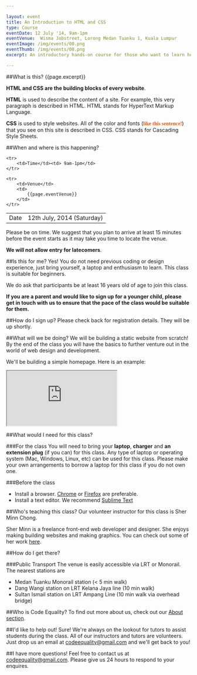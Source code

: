 ```yaml
---

layout: event
title: An Introduction to HTML and CSS
type: Course
eventDate: 12 July '14, 9am-1pm
eventVenue:  Wisma Jobstreet, Lorong Medan Tuanku 1, Kuala Lumpur 
eventImage: /img/events/00.png
eventThumb: /img/events/00.png
excerpt: An introductory hands-on course for those who want to learn how to build websites with HTML and CSS.

---
```


<!-- <a class="large" target="_blank" href="/img/events/intro-js/intro-js-poster.png">Event poster</a> -->

##What is this?
{{page.excerpt}} 

__HTML and CSS are the building blocks of every website__. 

__HTML__ is used to describe the content of a site. For example, this very paragraph is described in HTML. HTML stands for HyperText Markup Language.

__CSS__ is used to style websites. All of the color and fonts (<span style="color:#f25405; font-weight:bold; font-family:Arvo, serif">like this sentence!</span>) that you see on this site is described in CSS. CSS stands for Cascading Style Sheets. 


##When and where is this happening?
<table class="ce-event-details-table">
	<tr>
		<td>Date</td><td>12th July, 2014 (Saturday)</td>
	</tr>

	<tr>
		<td>Time</td><td> 9am-1pm</td>
	</tr>

	<tr>
		<td>Venue</td>
		<td>
			{{page.eventVenue}}
		</td>
	</tr>
</table>

Please be on time. We suggest that you plan to arrive at least 15 minutes before the event starts as it may take you time to locate the venue. 

__We will not allow entry for latecomers__.

##Is this for me?
Yes! You do not need previous coding or design experience, just bring yourself, a laptop and enthusiasm to learn. This class is suitable for beginners.

We do ask that participants be at least 16 years old of age to join this class. 

__If you are a parent and would like to sign up for a younger child, please get in touch with us to ensure that the pace of the class would be suitable for them.__


##How do I sign up?
Please check back for registration details. They will be up shortly.

<!-- The fee for this event is RM 20. This fee will be used to provide lunch for all participants. Please let us know in advance if you have any dietary restrictions. -->


##What will we be doing?
We will be building a static website from scratch! By the end of the class you will have the basics to further venture out in the world of web design and development.

We'll be building a simple homepage. Here is an example:

<iframe class="ce-event-teaser-iframe" src="http://mcopages.com/sherminn/"></iframe>


##What would I need for this class?

###For the class
You will need to bring your __laptop__, __charger__ and __an extension plug__ (if you can) for this class. Any type of laptop or operating system (Mac, Windows, Linux, etc) can be used for this class. Please make your own arrangements to borrow a laptop for this class if you do not own one.

###Before the class
* Install a browser. [Chrome](https://www.google.com/intl/en/chrome/browser/) or [Firefox](http://www.mozilla.org/en-US/firefox/new/) are preferable.
* Install a text editor. We recommend [Sublime Text](http://www.sublimetext.com/)


##Who's teaching this class?
Our volunteer instructor for this class is Sher Minn Chong.

<!-- <img src="/img/events/intro-html/sherminn.jpg" width="200px"/> -->

Sher Minn is a freelance front-end web developer and designer. She enjoys making building websites and making graphics. You can check out some of her work [here](http://behance.net/piratefsh).

##How do I get there?

###Public Transport
The venue is easily accessible via LRT or Monorail. The nearest stations are

* Medan Tuanku Monorail station (< 5 min walk)
* Dang Wangi station on LRT Kelana Jaya line (10 min walk)
* Sultan Ismail station on LRT Ampang Line (10 min walk via overhead bridge)

 
##Who is Code Equality? 
To find out more about us, check out our <a href="http://codeequality.org/index.html#about">About section</a>. 

##I'd like to help out!
Sure! We're always on the lookout for tutors to assist students during the class. All of our instructors and tutors are volunteers. Just drop us an email at  <a href="mailto:codeequality@gmail.com">codeequality@gmail.com</a> and we'll get back to you!

##I have more questions!
Feel free to contact us at <a href="mailto:codeequality@gmail.com">codeequality@gmail.com</a>. Please give us 24 hours to respond to your enquires. 